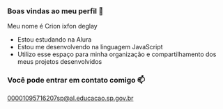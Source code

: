 ### Boas vindas ao meu perfil 🥇


Meu nome é Crion ixfon deglay

- Estou estudando na Alura
- Estou me desenvolvendo na linguagem JavaScript
- Utilizo esse espaço para minha organização e compartilhamento dos meus projetos desenvolvidos

### Você pode entrar em contato comigo 📫

00001095716207sp@al.educacao.sp.gov.br
